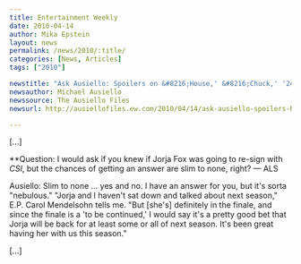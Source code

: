 ```yaml
---
title: Entertainment Weekly
date: 2010-04-14
author: Mika Epstein
layout: news
permalink: /news/2010/:title/
categories: [News, Articles]
tags: ["2010"]

newstitle: "Ask Ausiello: Spoilers on &#8216;House,' &#8216;Chuck,' '24,' &#8216;Supernatural,' &#8216;Private Practice,' and more!  "
newsauthor: Michael Ausiello  
newssource: The Ausiello Files  
newsurl: http://ausiellofiles.ew.com/2010/04/14/ask-ausiello-spoilers-house-chuck-24/  

---
```


[...]

**Question: I would ask if you knew if Jorja Fox was going to re-sign with *CSI*, but the chances of getting an answer are slim to none, right? &#8212; ALS</p> 

Ausiello:</strong> Slim to none ... yes and no. I have an answer for you, but it's sorta "nebulous." "Jorja and I haven't sat down and talked about next season," E.P. Carol Mendelsohn tells me. "But [she's] definitely in the finale, and since the finale is a 'to be continued,' I would say it's a pretty good bet that Jorja will be back for at least some or all of next season. It's been great having her with us this season."

[...]

